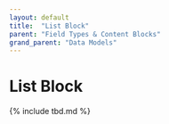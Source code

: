 ```yaml
---
layout: default
title:  "List Block"
parent: "Field Types & Content Blocks"
grand_parent: "Data Models"
---
```


# List Block

{% include tbd.md %}

